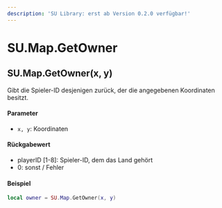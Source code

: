 ```yaml
---
description: 'SU Library: erst ab Version 0.2.0 verfügbar!'
---
```


# SU.Map.GetOwner

## SU.Map.GetOwner(x, y)

Gibt die Spieler-ID desjenigen zurück, der die angegebenen Koordinaten besitzt.

#### Parameter

* `x, y`: Koordinaten

#### Rückgabewert

* playerID \[1-8]: Spieler-ID, dem das Land gehört
* 0: sonst / Fehler

#### Beispiel

```lua
local owner = SU.Map.GetOwner(x, y)
```
